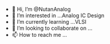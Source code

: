 - 👋 Hi, I’m @NutanAnalog
- 👀 I’m interested in ...Analog IC Design
- 🌱 I’m currently learning ...VLSI
- 💞️ I’m looking to collaborate on ...
- 📫 How to reach me ...

<!---
NutanAnalog/NutanAnalog is a ✨ special ✨ repository because its `README.md` (this file) appears on your GitHub profile.
You can click the Preview link to take a look at your changes.
--->
